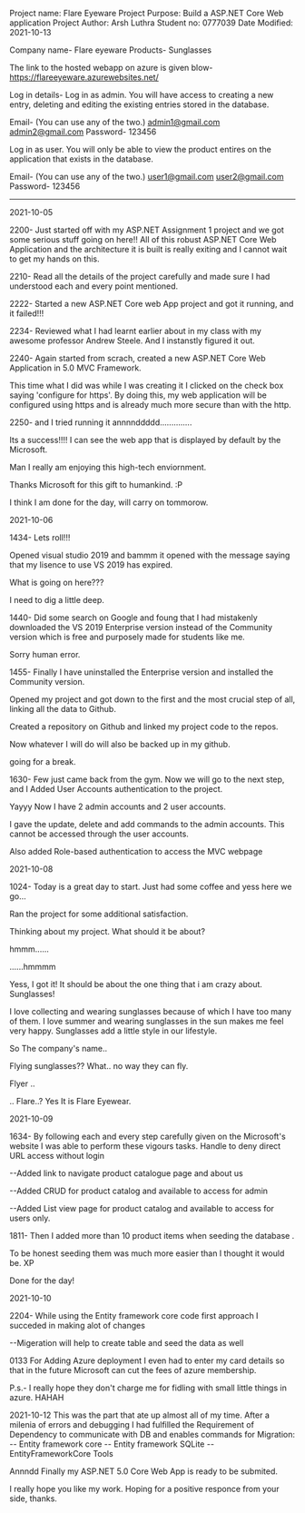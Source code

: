 Project name: Flare Eyeware
Project Purpose: Build a ASP.NET Core Web application
Project Author: Arsh Luthra
Student no: 0777039
Date Modified: 2021-10-13

Company name- Flare eyeware
Products- Sunglasses

The link to the hosted webapp on azure is given blow-
https://flareeyeware.azurewebsites.net/

Log in details-
Log in as admin.
You will have access to creating a new entry, deleting and editing the existing entries stored in the database.

Email- (You can use any of the two.)
admin1@gmail.com
admin2@gmail.com
Password-
123456

Log in as user.
You will only be able to view the product entires on the application that exists in the database.

Email- (You can use any of the two.)
user1@gmail.com
user2@gmail.com
Password-
123456

-----------------------------------------------------------------

2021-10-05

2200- Just started off with my ASP.NET Assignment 1 project and we got some serious stuff going on here!!
All of this robust ASP.NET Core Web Application and the architecture it is built is really exiting and I cannot wait to get my hands on this.

2210- Read all the details of the project carefully and made sure I had understood each and every point mentioned.

2222- Started a new ASP.NET Core web App project and got it running, and it failed!!!

2234- Reviewed what I had learnt earlier about in my class with my awesome professor Andrew Steele. And I instanstly figured it out.

2240- Again started from scrach, created a  new ASP.NET Core Web Application in 5.0 MVC Framework.

This time what I did was while I was creating it I clicked on the check box saying 'configure for https'.
By doing this, my web application will be configured using https and is already much more secure than with the http.

2250- and I tried running it annnnddddd..............

Its a success!!!! I can see the web app that is displayed by default by the Microsoft.

Man I really am enjoying this high-tech enviornment.

Thanks Microsoft for this gift to humankind. :P

I think I am done for the day, will carry on tommorow.

2021-10-06

1434- Lets roll!!!

Opened visual studio 2019 and bammm it opened with the message saying that my lisence to use VS 2019 has expired.

What is going on here???

I need to dig a little deep.

1440- Did some search on Google and foung that I had mistakenly downloaded the VS 2019 Enterprise version instead of the Community version which is free and purposely made for students like me.

Sorry human error.

1455- Finally I have uninstalled the Enterprise version and installed the Community version.

Opened my project and got down to the first and the most crucial step of all, linking all the data to Github.

Created a repository on Github and linked my project code to the repos.

Now whatever I will do will also be backed up in my github.

going for a break.

1630- Few just came back from the gym.
Now we will go to the next step, and I Added User Accounts authentication to the project.

Yayyy Now I have 2 admin accounts and 2 user accounts.

I gave the update, delete and add commands to the admin accounts.
This cannot be accessed through the user accounts.

Also added Role-based authentication to access the MVC webpage 


2021-10-08

1024- Today is a great day to start.
Just had some coffee and yess here we go...

Ran the project for some additional satisfaction.

Thinking about my project. What should it be about?

hmmm......



......hmmmm

Yess, I got it!
It should be about the one thing that i am crazy about.
Sunglasses!

I love collecting and wearing sunglasses because of which I have too many of them. I love summer and wearing sunglasses in the sun makes me feel very happy.
Sunglasses add a little style in our lifestyle.

So The company's name..

Flying sunglasses??
What.. no way they can fly.

Flyer
..


..
Flare..?
Yes 
It is Flare Eyewear.


2021-10-09

1634- By following each and every step carefully given on the Microsoft's website I was able to perform these vigours tasks. Handle to deny direct URL access without login 

--Added link to navigate product catalogue page and about us 

--Added CRUD for product catalog and available to access for admin 

--Added List view page for product catalog and available to access for users only.

1811- Then I added more than 10 product items when seeding the database .

To be honest seeding them was much more easier than I thought it would be. XP

Done for the day!

2021-10-10

2204- While using the Entity framework core code first approach I succeded in making alot of changes 

--Migeration will help to create table and seed the data as well 

0133 For Adding Azure deployment I even had to enter my card details so that in the future Microsoft can cut the fees of azure membership.

P.s.- I really hope they don't charge me for fidling with small little things in azure. HAHAH


2021-10-12
This was the part that ate up almost all of my time.
After a milenia of errors and debugging 
I had fulfilled the Requirement of Dependency to communicate with DB and enables commands for Migration:
 -- Entity framework core 
 -- Entity framework SQLite
 -- EntityFrameworkCore Tools

 Annndd Finally my ASP.NET 5.0 Core Web App is ready to be submited.

 I really hope you like my work. Hoping for a positive responce from your side, thanks.
